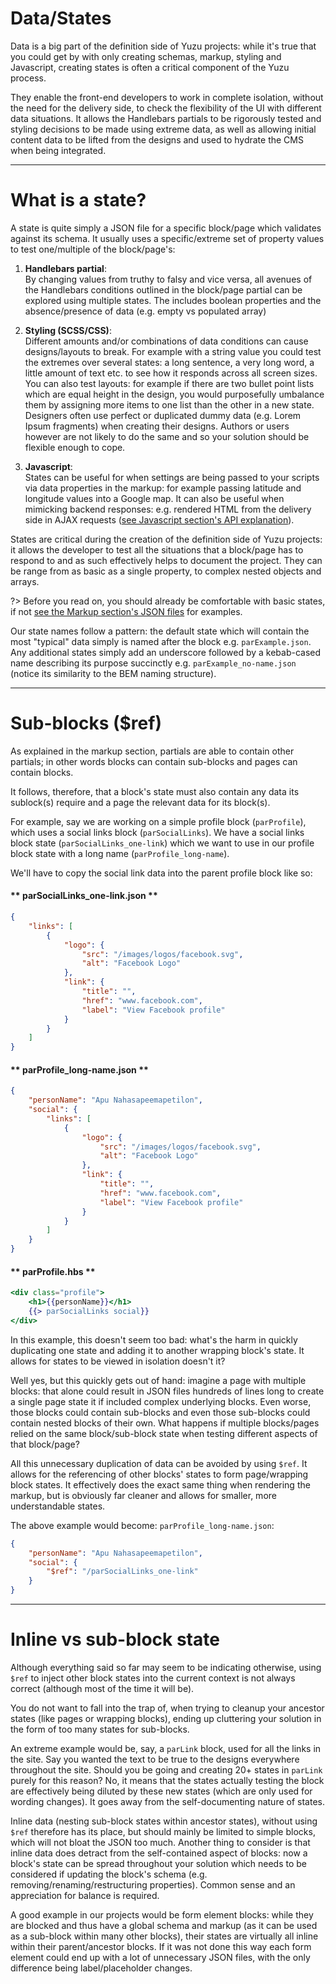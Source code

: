 # Data/States
Data is a big part of the definition side of Yuzu projects: while it's true that you could get by with only creating schemas, markup, styling and Javascript, creating states is often a critical component of the Yuzu process.

They enable the front-end developers to work in complete isolation, without the need for the delivery side, to check the flexibility of the UI with different data situations. It allows the Handlebars partials to be rigorously tested and styling decisions to be made using extreme data, as well as allowing initial content data to be lifted from the designs and used to hydrate the CMS when being integrated.

---

# What is a state?
A state is quite simply a JSON file for a specific block/page which validates against its schema. It usually uses a specific/extreme set of property values to test one/multiple of the block/page's:

1.  **Handlebars partial**:<br>
    By changing values from truthy to falsy and vice versa, all avenues of the Handlebars conditions outlined in the block/page partial can be explored using multiple states. The includes boolean properties and the absence/presence of data (e.g. empty vs populated array)

2.  **Styling (SCSS/CSS)**:<br> 
    Different amounts and/or combinations of data conditions can cause designs/layouts to break. For example with a string value you could test the extremes over several states: a long sentence, a very long word, a little amount of text etc. to see how it responds across all screen sizes. You can also test layouts: for example if there are two bullet point lists which are equal height in the design, you would purposefully umbalance them by assigning more items to one list than the other in a new state. Designers often use perfect or duplicated dummy data (e.g. Lorem Ipsum fragments) when creating their designs. Authors or users however are not likely to do the same and so your solution should be flexible enough to cope.

3.  **Javascript**:<br>
    States can be useful for when settings are being passed to your scripts via data properties in the markup: for example passing latitude and longitude values into a Google map. It can also be useful when mimicking backend responses: e.g. rendered HTML from the delivery side in AJAX requests ([see Javascript section's API explanation](definition/javascript?id=API)).

States are critical during the creation of the definition side of Yuzu projects: it allows the developer to test all the situations that a block/page has to respond to and as such effectively helps to document the project. They can be range from as basic as a single property, to complex nested objects and arrays.

?> Before you read on, you should already be comfortable with basic states, if not [see the Markup section's JSON files](definition/markup) for examples.

Our state names follow a pattern: the default state which will contain the most "typical" data simply is named after the block e.g. `parExample.json`. Any additional states simply add an underscore followed by a kebab-cased name describing its purpose succinctly e.g. `parExample_no-name.json` (notice its similarity to the BEM naming structure). 

---

# Sub-blocks ($ref)
As explained in the markup section, partials are able to contain other partials; in other words blocks can contain sub-blocks and pages can contain blocks. 

It follows, therefore, that a block's state must also contain any data its sublock(s) require and a page the relevant data for its block(s).

For example, say we are working on a simple profile block (`parProfile`), which uses a social links block (`parSocialLinks`). We have a social links block state (`parSocialLinks_one-link`) which we want to use in our profile block state with a long name (`parProfile_long-name`).

We'll have to copy the social link data into the parent profile block like so:

<!-- tabs:start -->
#### ** parSocialLinks_one-link.json **
```json
{
    "links": [
        {
            "logo": {
                "src": "/images/logos/facebook.svg",
                "alt": "Facebook Logo"
            },
            "link": {
                "title": "",
                "href": "www.facebook.com",
                "label": "View Facebook profile"
            }
        }
    ]
}
```
#### ** parProfile_long-name.json **
```json
{
    "personName": "Apu Nahasapeemapetilon",
    "social": {
        "links": [
            {
                "logo": {
                    "src": "/images/logos/facebook.svg",
                    "alt": "Facebook Logo"
                },
                "link": {
                    "title": "",
                    "href": "www.facebook.com",
                    "label": "View Facebook profile"
                }
            }
        ]
    }
}
```
#### ** parProfile.hbs **
```handlebars
<div class="profile">
    <h1>{{personName}}</h1>
    {{> parSocialLinks social}}
</div>
```
<!-- tabs:end -->


In this example, this doesn't seem too bad: what's the harm in quickly duplicating one state and adding it to another wrapping block's state. It allows for states to be viewed in isolation doesn't it?

Well yes, but this quickly gets out of hand: imagine a page with multiple blocks: that alone could result in JSON files hundreds of lines long to create a single page state it if included complex underlying blocks. Even worse, those blocks could contain sub-blocks and even those sub-blocks could contain nested blocks of their own. What happens if multiple blocks/pages relied on the same block/sub-block state when testing different aspects of that block/page?

All this unnecessary duplication of data can be avoided by using `$ref`. It allows for the referencing of other blocks' states to form page/wrapping block states. It effectively does the exact same thing when rendering the markup, but is obviously far cleaner and allows for smaller, more understandable states.

The above example would become:
`parProfile_long-name.json`:
```json
{
    "personName": "Apu Nahasapeemapetilon",
    "social": {
        "$ref": "/parSocialLinks_one-link"
    }
}
```

---

# Inline vs sub-block state
Although everything said so far may seem to be indicating otherwise, using `$ref` to inject other block states into the current context is not always correct (although most of the time it will be).

You do not want to fall into the trap of, when trying to cleanup your ancestor states (like pages or wrapping blocks), ending up cluttering your solution in the form of too many states for sub-blocks.

An extreme example would be, say, a `parLink` block, used for all the links in the site. Say you wanted the text to be true to the designs everywhere throughout the site. Should you be going and creating 20+ states in `parLink` purely for this reason? No, it means that the states actually testing the block are effectively being diluted by these new states (which are only used for wording changes). It goes away from the self-documenting nature of states.

Inline data (nesting sub-block states within ancestor states), without using `$ref` therefore has its place, but should mainly be limited to simple blocks, which will not bloat the JSON too much. Another thing to consider is that inline data does detract from the self-contained aspect of blocks: now a block's state can be spread throughout your solution which needs to be considered if updating the block's schema (e.g. removing/renaming/restructuring properties). Common sense and an appreciation for balance is required.

A good example in our projects would be form element blocks: while they are blocked and thus have a global schema and markup (as it can be used as a sub-block within many other blocks), their states are virtually all inline within their parent/ancestor blocks. If it was not done this way each form element could end up with a lot of unnecessary JSON files, with the only difference being label/placeholder changes.